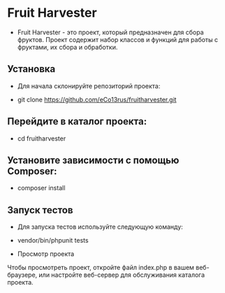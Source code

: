 # Fruit Harvester

- Fruit Harvester - это проект, который предназначен для сбора фруктов. Проект содержит набор классов и функций для работы с фруктами, их сбора и обработки.

## Установка

- Для начала склонируйте репозиторий проекта:

- git clone https://github.com/eCo13rus/fruitharvester.git

## Перейдите в каталог проекта:

- cd fruitharvester

## Установите зависимости с помощью Composer:

- composer install

## Запуск тестов

- Для запуска тестов используйте следующую команду:

- vendor/bin/phpunit tests

- Просмотр проекта

Чтобы просмотреть проект, откройте файл index.php в вашем веб-браузере,
или настройте веб-сервер для обслуживания каталога проекта.